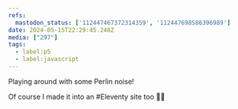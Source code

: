```yaml
---
refs:
  mastodon_status: ['112447467372314359', '112447698586306989']
date: 2024-05-15T22:29:45.248Z
media: ["297"]
tags:
  - label:p5
  - label:javascript
---
```


Playing around with some Perlin noise!

Of course I made it into an #Eleventy site too 🤷‍♂️
